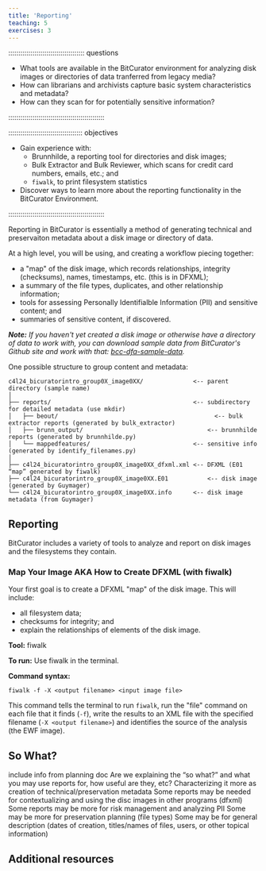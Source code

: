 ```yaml
---
title: 'Reporting'
teaching: 5
exercises: 3
---
```


:::::::::::::::::::::::::::::::::::::: questions 

- What tools are available in the BitCurator environment for analyzing disk images or directories of data tranferred from legacy media?
- How can librarians and archivists capture basic system characteristics and metadata?
- How can they scan for for potentially sensitive information?

::::::::::::::::::::::::::::::::::::::::::::::::

::::::::::::::::::::::::::::::::::::: objectives

- Gain experience with:
  - Brunnhilde, a reporting tool for directories and disk images;
  - Bulk Extractor and Bulk Reviewer, which scans for credit card numbers, emails, etc.; and
  - `fiwalk`, to print filesystem statistics
- Discover ways to learn more about the reporting functionality in the BitCurator Environment.

::::::::::::::::::::::::::::::::::::::::::::::::

Reporting in BitCurator is essentially a method of generating technical and preservaiton metadata about a disk image or directory of data.

At a high level, you will be using, and creating a workflow piecing together:
- a "map" of the disk image, which records relationships, integrity (checksums), names, timestamps, etc. (this is in DFXML); 
- a summary of the file types, duplicates, and other relationship information;
- tools for assessing Personally Identifialble Information (PII) and sensitive content; and 
- summaries of sensitive content, if discovered.

_**Note:** If you haven't yet created a disk image or otherwise have a directory of data to work with, you can download sample data from BitCurator's Github site and work with that: [bcc-dfa-sample-data](https://github.com/bitcurator/bcc-dfa-sample-data)._

One possible structure to group content and metadata:

```
c4l24_bicuratorintro_group0X_image0XX/              <-- parent directory (sample name)
│
├── reports/                                        <-- subdirectory for detailed metadata (use mkdir)
│   ├── beout/				                              <-- bulk extractor reports (generated by bulk_extractor)
│   ├── brunn_output/		                            <-- brunnhilde reports (generated by brunnhilde.py)
│   └── mappedfeatures/                             <-- sensitive info (generated by identify_filenames.py)
│
├── c4l24_bicuratorintro_group0X_image0XX_dfxml.xml <-- DFXML (E01 “map” generated by fiwalk)
├── c4l24_bicuratorintro_group0X_image0XX.E01 			<-- disk image (generated by Guymager)
└── c4l24_bicuratorintro_group0X_image0XX.info      <-- disk image metadata (from Guymager)	
```

## Reporting

BitCurator includes a variety of tools to analyze and report on disk images and the filesystems they contain.

### Map Your Image AKA How to Create DFXML (with fiwalk)

Your first goal is to create a DFXML "map" of the disk image. This will include: 

- all filesystem data; 
- checksums for integrity; and 
- explain the relationships of elements of the disk image. 

**Tool:** fiwalk

**To run:** Use fiwalk in the terminal.

**Command syntax:**

```
fiwalk -f -X <output filename> <input image file> 
```

This command tells the terminal to run `fiwalk`, run the "file" command on each file that it finds (`-f`), write the results to an XML file with the specified filename (`-X <output filename>`) and identifies the source of the analysis (the EWF image).


## So What?

include info from planning doc
Are we explaining the “so what?” and what you may use reports for, how useful are they, etc?
Characterizing it more as creation of technical/preservation metadata
Some reports may be needed for contextualizing and using the disc images in other programs (dfxml)
Some reports may be more for risk management and analyzing PII
Some may be more for preservation planning (file types)
Some may be for general description (dates of creation, titles/names of files, users, or other topical information)
	

## Additional resources
